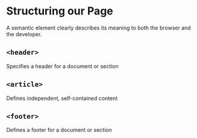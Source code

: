 # Structuring our Page

A semantic element clearly describes its meaning to both the browser and the developer.

## `<header>`

Specifies a header for a document or section

## `<article>`

Defines independent, self-contained content

## `<footer>`

Defines a footer for a document or section
